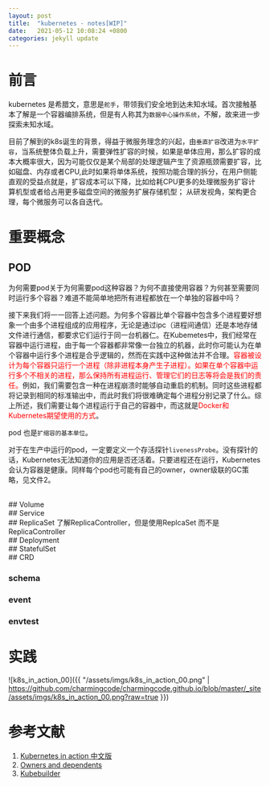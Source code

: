 ```yaml
---
layout: post
title:  "kubernetes - notes[WIP]"
date:   2021-05-12 10:08:24 +0800
categories: jekyll update
---
```


# 前言

kubernetes 是希腊文，意思是`舵手`，带领我们安全地到达未知水域。首次接触基本了解是一个容器编排系统，但是有人称其为`数据中心操作系统`，不解，故来进一步探索未知水域。

目前了解到的k8s诞生的背景，得益于微服务理念的兴起，由`垂直扩容`改进为`水平扩容`，当系统整体负载上升，需要弹性扩容的时候，如果是单体应用，那么扩容的成本大概率很大，因为可能仅仅是某个局部的处理逻辑产生了资源瓶颈需要扩容，比如磁盘、内存或者CPU,此时如果将单体系统，按照功能合理的拆分，在用户侧能直观的受益点就是，扩容成本可以下降，比如给耗CPU更多的处理微服务扩容计算机型或者给占用更多磁盘空间的微服务扩展存储机型； 从研发视角，架构更合理，每个微服务可以各自迭代。

# 重要概念

## POD

为何需要pod关于为何需要pod这种容器？为何不直接使用容器？为何甚至需要同时运行多个容器？难道不能简单地把所有进程都放在一个单独的容器中吗？

接下来我们将一一回答上述问题。为何多个容器比单个容器中包含多个进程要好想象一个由多个进程组成的应用程序，无论是通过ipc（进程间通信）还是本地存储文件进行通信，都要求它们运行于同一台机器仁。在Kubemetes中，我们经常在容器中运行进程，由于每一个容器都非常像一台独立的机器，此时你可能认为在单个容器中运行多个进程是合乎逻辑的，然而在实践中这种做法并不合理。<font color='red'>容器被设计为每个容器只运行一个进程（除非进程本身产生子进程）。如果在单个容器中运行多个不相关的进程，那么保持所有进程运行、管理它们的日志等将会是我们的责任。</font>例如，我们需要包含一种在进程崩溃时能够自动重启的机制。同时这些进程都将记录到相同的标准输出中，而此时我们将很难确定每个进程分别记录了什么。综上所述，我们需要让每个进程运行于自己的容器中，而这就是<font color='red'>Docker和Kubernetes期望使用的方式</font>。

pod 也是`扩缩容的基本单位`。

对于在生产中运行的pod，一定要定义一个存活探针`livenessProbe`。没有探针的话，Kubernetes无法知道你的应用是否还活着。只要进程还在运行，Kubernetes会认为容器是健康。同样每个pod也可能有自己的owner，owner级联的GC策略，见文件2。

<br/>
## Volume


<br/>
## Service

<br/>
## ReplicaSet 
了解ReplicaController，但是使用ReplcaSet 而不是ReplicaController


<br/>
## Deployment


<br/>
## StatefulSet

<br/>
## CRD

### schema

### event

### envtest

# 实践

![k8s_in_action_00]({{ "/assets/imgs/k8s_in_action_00.png" | https://github.com/charmingcode/charmingcode.github.io/blob/master/_site/assets/imgs/k8s_in_action_00.png?raw=true }})

# 参考文献

1. [Kubernetes in action 中文版][Kubernetes-in-action]
2. [Owners and dependents][Owners-and-dependents]
3. [Kubebuilder][Kubebuilder-link]

[Kubernetes-in-action]: http://product.dangdang.com/26439199.html
[Owners-and-dependents]:https://kubernetes.io/docs/concepts/workloads/controllers/garbage-collection/
[Kubebuilder-link]:https://book.kubebuilder.io/introduction.html
